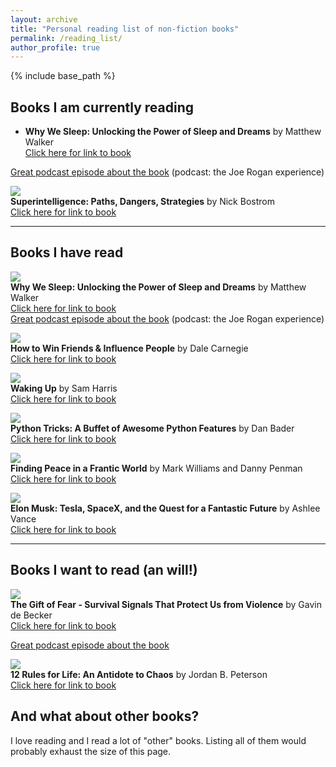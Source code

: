 ```yaml
---
layout: archive
title: "Personal reading list of non-fiction books"
permalink: /reading_list/
author_profile: true
---
```


{% include base_path %}

## Books I am currently reading

- **Why We Sleep: Unlocking the Power of Sleep and Dreams** by Matthew Walker   
[Click here for link to book](https://www.amazon.com/Why-We-Sleep-Unlocking-Dreams/dp/1501144316)    
     
[Great podcast episode about the book](http://podcastnotes.org/2018/04/29/why-we-sleep/) (podcast: the Joe Rogan experience)   

   
![](../images/bostrom.png)   
**Superintelligence: Paths, Dangers, Strategies** by Nick Bostrom     
[Click here for link to book](https://www.amazon.com/gp/product/0198739834/ref=as_li_qf_sp_asin_il_tl?ie=UTF8&tag=nbostrom0c-20&camp=1789&creative=9325&linkCode=as2&creativeASIN=0198739834&linkId=37a8c8afb67a781338095992bd0b4ed6) 

   
---
## Books I have read

![](../images/why_we_sleep.png)   
**Why We Sleep: Unlocking the Power of Sleep and Dreams** by Matthew Walker   
[Click here for link to book](https://www.amazon.com/Why-We-Sleep-Unlocking-Dreams/dp/1501144316)         
[Great podcast episode about the book](http://podcastnotes.org/2018/04/29/why-we-sleep/) (podcast: the Joe Rogan experience)   

![](../images/carnegie.png)   
**How to Win Friends & Influence People** by Dale Carnegie   
[Click here for link to book](https://www.amazon.com/How-Win-Friends-Influence-People/dp/0671027034) 

![](../images/waking_up.png)   
**Waking Up** by Sam Harris   
[Click here for link to book](https://samharris.org/books/waking-up/)   

![](../images/python_tricks.png)    
**Python Tricks: A Buffet of Awesome Python Features** by Dan Bader   
[Click here for link to book](https://www.amazon.com/Python-Tricks-Buffet-Awesome-Features/dp/1775093301)   

![](../images/mindfulness.png)    
**Finding Peace in a Frantic World** by Mark Williams and Danny Penman    
[Click here for link to book](https://www.amazon.com/Mindfulness-Eight-Week-Finding-Peace-Frantic-ebook/dp/B005NJ2T1G/ref=tmm_kin_swatch_0?_encoding=UTF8&qid=&sr=)    

![](../images/elon_musk.png)    
**Elon Musk: Tesla, SpaceX, and the Quest for a Fantastic Future** by Ashlee Vance   
[Click here for link to book](https://www.amazon.com/Elon-Musk-SpaceX-Fantastic-Future/dp/006230125X)   

---

## Books I want to read (an will!)

![](../images/gift_of_fear.png)     
**The Gift of Fear - Survival Signals That Protect Us from Violence** by Gavin de Becker      
[Click here for link to book](https://www.amazon.com/Gift-Fear-Survival-Signals-Violence/dp/0316235024/ref=tmm_hrd_swatch_0?_encoding=UTF8&qid=&sr=)    
     
[Great podcast episode about the book](https://samharris.org/podcasts/living-with-violence/)   
   
    
![](../images/peterson.png)    
**12 Rules for Life: An Antidote to Chaos** by Jordan B. Peterson    
[Click here for link to book](https://www.amazon.com/12-Rules-Life-Antidote-Chaos/dp/0345816021/ref=sr_1_3?ie=UTF8&qid=1532660160&sr=8-3&keywords=jordan+peterson)    


## And what about other books?

I love reading and I read a lot of "other" books. Listing all of them would probably exhaust the size of this page. 
